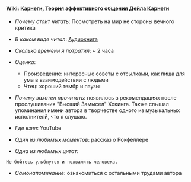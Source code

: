 #### Wiki: [Карнеги](https://ru.wikipedia.org/wiki/%D0%9A%D0%B0%D1%80%D0%BD%D0%B5%D0%B3%D0%B8,_%D0%94%D0%B5%D0%B9%D0%BB), [Теория эффективного общения Дейла Карнеги](https://ru.wikipedia.org/wiki/%D0%A2%D0%B5%D0%BE%D1%80%D0%B8%D1%8F_%D1%8D%D1%84%D1%84%D0%B5%D0%BA%D1%82%D0%B8%D0%B2%D0%BD%D0%BE%D0%B3%D0%BE_%D0%BE%D0%B1%D1%89%D0%B5%D0%BD%D0%B8%D1%8F_%D0%94%D0%B5%D0%B9%D0%BB%D0%B0_%D0%9A%D0%B0%D1%80%D0%BD%D0%B5%D0%B3%D0%B8#%D0%A8%D0%B5%D1%81%D1%82%D1%8C_%D1%81%D0%BF%D0%BE%D1%81%D0%BE%D0%B1%D0%BE%D0%B2_%D0%BF%D0%BE%D0%BD%D1%80%D0%B0%D0%B2%D0%B8%D1%82%D1%8C%D1%81%D1%8F_%D0%BB%D1%8E%D0%B4%D1%8F%D0%BC)

- _Почему стоит читать_: Посмотреть на мир не стороны вечного критика

- _В каком виде читал_: [Аудиокнига](https://www.youtube.com/watch?v=OOYz-6hniRs)

- _Сколько времени я потратил_: ~ 2 часа

- _Оценка_:

  - Произведение: интересные советы с отсылками, как пища для ума в взаимодействии с людьми
  - Чтец: хороший тембр и паузы

- _Почему захотел прочитать_: появилось в рекомендациях после прослушивания "Высший Замысел" Хокинга. Также слышал упоминания имени автора в творчестве одного из музыкальных исполнителй, что я слушаю.

- _Где взял_: YouTube

- _Один из любимых моментов_: рассказ о Рокфеллере

- _Одна из любимых цитат_:

```
Не бойтесь улыбнутся и похвалить человека.
```

- _Самонапоминание_: ознакомиться с остальными трудами автора
